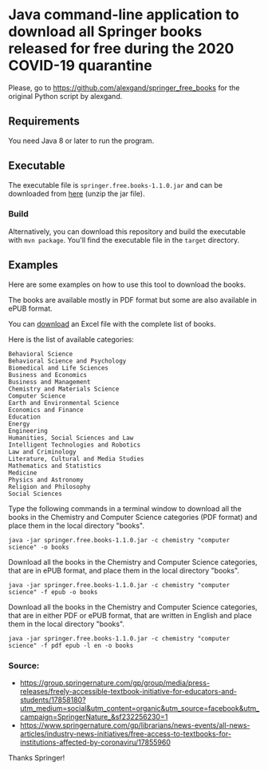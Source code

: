 # Java command-line application to download all Springer books released for free during the 2020 COVID-19 quarantine

Please, go to https://github.com/alexgand/springer_free_books for the original Python script by alexgand.

## Requirements

You need Java 8 or later to run the program.

## Executable

The executable file is `springer.free.books-1.1.0.jar` and can be downloaded from [here](http://agustisanchez.net/public/springer.free.books-1.1.0.zip) (unzip the jar file).

### Build

Alternatively, you can download this repository and build the executable with `mvn package`.
You'll find the executable file in the `target` directory.

## Examples


Here are some examples on how to use this tool to download the books.

The books are available mostly in PDF format but some are also available in ePUB format. 

You can [download](https://resource-cms.springernature.com/springer-cms/rest/v1/content/17858272/data/v5) an Excel file 
with the complete list of books.

Here is the list of available categories:

```
Behavioral Science
Behavioral Science and Psychology
Biomedical and Life Sciences
Business and Economics
Business and Management
Chemistry and Materials Science
Computer Science
Earth and Environmental Science
Economics and Finance
Education
Energy
Engineering
Humanities, Social Sciences and Law
Intelligent Technologies and Robotics
Law and Criminology
Literature, Cultural and Media Studies
Mathematics and Statistics
Medicine
Physics and Astronomy
Religion and Philosophy
Social Sciences
```

Type the following commands in a terminal window to download all the books in the Chemistry and Computer Science categories (PDF format) and place them in the local directory "books".

```
java -jar springer.free.books-1.1.0.jar -c chemistry "computer science" -o books
```

Download all the books in the Chemistry and Computer Science categories, that are in ePUB format, and place them in the local directory "books".

```
java -jar springer.free.books-1.1.0.jar -c chemistry "computer science" -f epub -o books
```

Download all the books in the Chemistry and Computer Science categories, that are in either PDF or ePUB format, that are written in English and place them in the local directory "books".

```
java -jar springer.free.books-1.1.0.jar -c chemistry "computer science" -f pdf epub -l en -o books
```


### Source:
* https://group.springernature.com/gp/group/media/press-releases/freely-accessible-textbook-initiative-for-educators-and-students/17858180?utm_medium=social&utm_content=organic&utm_source=facebook&utm_campaign=SpringerNature_&sf232256230=1
* https://www.springernature.com/gp/librarians/news-events/all-news-articles/industry-news-initiatives/free-access-to-textbooks-for-institutions-affected-by-coronaviru/17855960

Thanks Springer!


